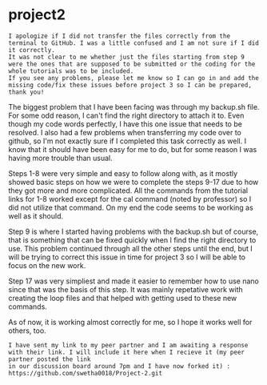 # project2

    I apologize if I did not transfer the files correctly from the terminal to GitHub. I was a little confused and I am not sure if I did it correctly. 
    It was not clear to me whether just the files starting from step 9 were the ones that are supposed to be submitted or the coding for the whole tutorials was to be included. 
    If you see any problems, please let me know so I can go in and add the missing code/fix these issues before project 3 so I can be prepared, thank you!

The biggest problem that I have been facing was through my backup.sh file. For some odd reason, I can't find the right directory to attach it to. 
Even though my code words perfectly, I have this one issue that needs to be resolved. I also had a few problems when transferring my code over to github, 
so I'm not exactly sure if I completed this task correctly as well. I know that it should have been easy for me to do, but for some reason I was having more trouble than usual.

Steps 1-8 were very simple and easy to follow along with, as it mostly showed basic steps on how we were to complete the steps 9-17 due to how they got more and more complicated. 
All the commands from the tutorial links for 1-8 worked except for the cal command (noted by professor) so I did not utilize that command. On my end the code seems to be working 
as well as it should.

Step 9 is where I started having problems with the backup.sh but of course, that is something that can be fixed quickly when I find the right directory to use. 
This problem continued through all the other steps until the end, but I will be trying to correct this issue in time for project 3 so I will be able to focus on the new work.

Step 17 was very simpliest and made it easier to remember how to use nano since that was the basis of this step. 
It was mainly repetative work with creating the loop files and that helped with getting used to these new commands.

As of now, it is working almost correctly for me, so I hope it works well for others, too.

    I have sent my link to my peer partner and I am awaiting a response with their link. I will include it here when I recieve it (my peer partner posted the link
    in our discussion board around 7pm and I have now forked it) : https://github.com/swetha0018/Project-2.git

